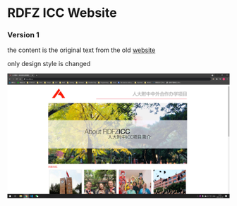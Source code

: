 # RDFZ ICC Website

### Version 1

the content is the original text from the old [website](http://icc.rdfz.cn)

only design style is changed

![](demo.png)